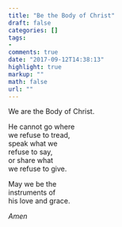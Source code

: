 ```yaml
---
title: "Be the Body of Christ"
draft: false
categories: []
tags:
- 
comments: true
date: "2017-09-12T14:38:13"
highlight: true
markup: ""
math: false
url: ""
---
```


We are the Body of Christ.

He cannot go where   
we refuse to tread,  
speak what we  
refuse to say,  
or share what  
we refuse to give.

May we be the  
instruments of  
his love and grace.

*Amen*
